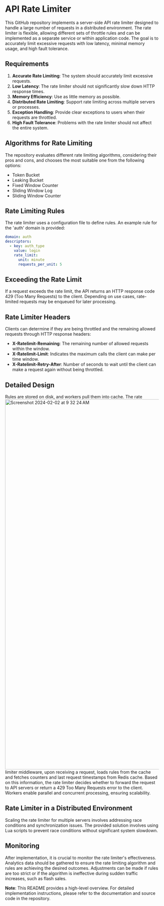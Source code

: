 # API Rate Limiter

This GitHub repository implements a server-side API rate limiter designed to handle a large number of requests in a distributed environment. The rate limiter is flexible, allowing different sets of throttle rules and can be implemented as a separate service or within application code. The goal is to accurately limit excessive requests with low latency, minimal memory usage, and high fault tolerance.

## Requirements

1. **Accurate Rate Limiting**: The system should accurately limit excessive requests.
2. **Low Latency**: The rate limiter should not significantly slow down HTTP response times.
3. **Memory Efficiency**: Use as little memory as possible.
4. **Distributed Rate Limiting**: Support rate limiting across multiple servers or processes.
5. **Exception Handling**: Provide clear exceptions to users when their requests are throttled.
6. **High Fault Tolerance**: Problems with the rate limiter should not affect the entire system.

## Algorithms for Rate Limiting

The repository evaluates different rate limiting algorithms, considering their pros and cons, and chooses the most suitable one from the following options:
- Token Bucket
- Leaking Bucket
- Fixed Window Counter
- Sliding Window Log
- Sliding Window Counter

## Rate Limiting Rules

The rate limiter uses a configuration file to define rules. An example rule for the 'auth' domain is provided:
```yaml
domain: auth
descriptors:
  - key: auth_type
    value: login
    rate_limit:
      unit: minute
      requests_per_unit: 5
```

## Exceeding the Rate Limit

If a request exceeds the rate limit, the API returns an HTTP response code 429 (Too Many Requests) to the client. Depending on use cases, rate-limited requests may be enqueued for later processing.

## Rate Limiter Headers

Clients can determine if they are being throttled and the remaining allowed requests through HTTP response headers:
- **X-Ratelimit-Remaining**: The remaining number of allowed requests within the window.
- **X-Ratelimit-Limit**: Indicates the maximum calls the client can make per time window.
- **X-Ratelimit-Retry-After**: Number of seconds to wait until the client can make a request again without being throttled.

## Detailed Design

Rules are stored on disk, and workers pull them into cache. The rate<img width="1210" alt="Screenshot 2024-02-02 at 9 32 24 AM" src="https://github.com/jcob-sikorski/api-rate-limiter/assets/45105669/cd76adcc-e1d0-43c9-9b2e-9a25b7fe998c">
 limiter middleware, upon receiving a request, loads rules from the cache and fetches counters and last request timestamps from Redis cache. Based on this information, the rate limiter decides whether to forward the request to API servers or return a 429 Too Many Requests error to the client. Workers enable parallel and concurrent processing, ensuring scalability.

## Rate Limiter in a Distributed Environment

Scaling the rate limiter for multiple servers involves addressing race conditions and synchronization issues. The provided solution involves using Lua scripts to prevent race conditions without significant system slowdown.

## Monitoring

After implementation, it is crucial to monitor the rate limiter's effectiveness. Analytics data should be gathered to ensure the rate limiting algorithm and rules are achieving the desired outcomes. Adjustments can be made if rules are too strict or if the algorithm is ineffective during sudden traffic increases, such as flash sales.

**Note**: This README provides a high-level overview. For detailed implementation instructions, please refer to the documentation and source code in the repository.
